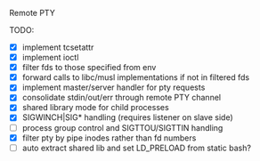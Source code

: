 Remote PTY

TODO:
- [x] implement tcsetattr
- [x] implement ioctl
- [x] filter fds to those specified from env
- [x] forward calls to libc/musl implementations if not in filtered fds
- [x] implement master/server handler for pty requests
- [x] consolidate stdin/out/err through remote PTY channel
- [x] shared library mode for child processes
- [x] SIGWINCH|SIG* handling (requires listener on slave side)
- [ ] process group control and SIGTTOU/SIGTTIN handling
- [x] filter pty by pipe inodes rather than fd numbers
- [ ] auto extract shared lib and set LD_PRELOAD from static bash?